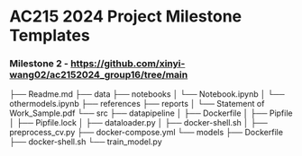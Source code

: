 # AC215 2024 Project Milestone Templates 

### Milestone 2 - https://github.com/xinyi-wang02/ac2152024_group16/tree/main

├── Readme.md
├── data
├── notebooks
│   └── Notebook.ipynb
│   └── othermodels.ipynb
├── references
├── reports
│   └── Statement of Work_Sample.pdf
└── src
    ├── datapipeline
    │   ├── Dockerfile
    │   ├── Pipfile
    │   ├── Pipfile.lock
    │   ├── dataloader.py
    │   ├── docker-shell.sh
    │   ├── preprocess_cv.py
    ├── docker-compose.yml
    └── models
        ├── Dockerfile
        ├── docker-shell.sh
        └── train_model.py
